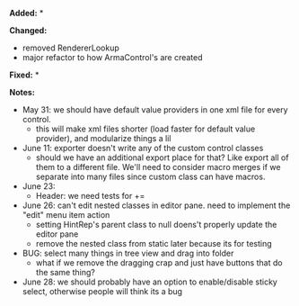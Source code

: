 **Added:**
* 

**Changed:**
* removed RendererLookup
* major refactor to how ArmaControl's are created

**Fixed:**
* 

**Notes:**
* May 31: we should have default value providers in one xml file for every control.
    * this will make xml files shorter (load faster for default value provider), and modularize things a lil
* June 11: exporter doesn't write any of the custom control classes
    * should we have an additional export place for that? Like export all of them to a different file.
      We'll need to consider macro merges if we separate into many files since custom class can have macros.
* June 23:
    - Header: we need tests for +=
* June 26: can't edit nested classes in editor pane. need to implement the "edit" menu item action
    * setting HintRep's parent class to null doens't properly update the editor pane
    * remove the nested class from static later because its for testing
* BUG: select many things in tree view and drag into folder
    * what if we remove the dragging crap and just have buttons that do the same thing?
* June 28: we should probably have an option to enable/disable sticky select, otherwise people will think its a bug